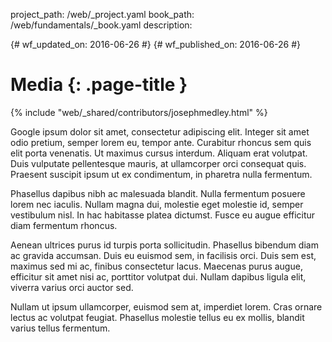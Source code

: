 project_path: /web/_project.yaml
book_path: /web/fundamentals/_book.yaml
description: 

{# wf_updated_on: 2016-06-26 #}
{# wf_published_on: 2016-06-26 #}

# Media {: .page-title }

{% include "web/_shared/contributors/josephmedley.html" %}

Google ipsum dolor sit amet, consectetur adipiscing elit. Integer sit amet odio pretium, semper lorem eu, tempor ante. Curabitur rhoncus sem quis elit porta venenatis. Ut maximus cursus interdum. Aliquam erat volutpat. Duis vulputate pellentesque mauris, at ullamcorper orci consequat quis. Praesent suscipit ipsum ut ex condimentum, in pharetra nulla fermentum. 

Phasellus dapibus nibh ac malesuada blandit. Nulla fermentum posuere lorem nec iaculis. Nullam magna dui, molestie eget molestie id, semper vestibulum nisl. In hac habitasse platea dictumst. Fusce eu augue efficitur diam fermentum rhoncus.

Aenean ultrices purus id turpis porta sollicitudin. Phasellus bibendum diam ac gravida accumsan. Duis eu euismod sem, in facilisis orci. Duis sem est, maximus sed mi ac, finibus consectetur lacus. Maecenas purus augue, efficitur sit amet nisi ac, porttitor volutpat dui. Nullam dapibus ligula elit, viverra varius orci auctor sed. 

Nullam ut ipsum ullamcorper, euismod sem at, imperdiet lorem. Cras ornare lectus ac volutpat feugiat. Phasellus molestie tellus eu ex mollis, blandit varius tellus fermentum.